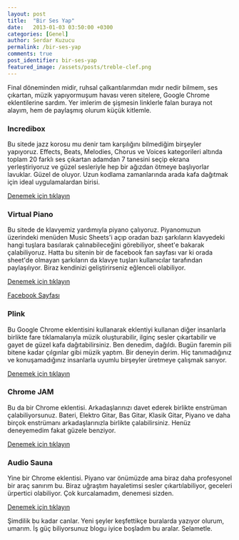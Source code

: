 ```yaml
---
layout: post
title:  "Bir Ses Yap"
date:   2013-01-03 03:50:00 +0300
categories: [Genel]
author: Serdar Kuzucu
permalink: /bir-ses-yap
comments: true
post_identifier: bir-ses-yap
featured_image: /assets/posts/treble-clef.png
---
```


[incredibox]: http://www.incredibox.com/
[virtualpiano]: http://virtualpiano.net/
[virtualpianofacebook]: http://www.facebook.com/VirtualPiano?fref=ts
[plink]: http://labs.dinahmoe.com/plink/
[chrome-jam]: https://experiments.withgoogle.com/jam-with-chrome
[audiosauna]: https://chrome.google.com/webstore/detail/audiosauna/lkgfemnodkdnenmfkblebnkjpckkjcae

Final döneminden midir, ruhsal çalkantılarımdan mıdır nedir bilmem, ses çıkartan, 
müzik yapıyormuşum havası veren sitelere, Google Chrome eklentilerine sardım. 
Yer imlerim de şişmesin linklerle falan buraya not alayım, hem de paylaşmış olurum küçük kitlemle.

<!--more-->

### Incredibox

Bu sitede jazz korosu mu denir tam karşılığını bilmediğim birşeyler yapıyoruz. 
Effects, Beats, Melodies, Chorus ve Voices kategorileri altında toplam 20 farklı ses çıkartan adamdan 
7 tanesini seçip ekrana yerleştiriyoruz ve güzel sesleriyle hep bir ağızdan ötmeye başlıyorlar lavuklar. 
Güzel de oluyor. 
Uzun kodlama zamanlarında arada kafa dağıtmak için ideal uygulamalardan birisi.

[Denemek için tıklayın][incredibox]


### Virtual Piano

Bu sitede de klavyemiz yardımıyla piyano çalıyoruz.
Piyanomuzun üzerindeki menüden Music Sheets'i açıp oradan bazı şarkıların
klavyedeki hangi tuşlara basılarak çalınabileceğini görebiliyor,
sheet'e bakarak çalabiliyoruz.
Hatta bu sitenin bir de facebook fan sayfası var ki orada sheet'de olmayan şarkıların da
klavye tuşları kullanıcılar tarafından paylaşılıyor.
Biraz kendinizi geliştirirseniz eğlenceli olabiliyor.

[Denemek için tıklayın][virtualpiano]

[Facebook Sayfası][virtualpianofacebook]


### Plink

Bu Google Chrome eklentisini kullanarak eklentiyi kullanan diğer insanlarla birlikte 
fare tıklamalarıyla müzik oluşturabilir, ilginç sesler çıkartabilir ve gayet de güzel kafa dağıtabilirsiniz. 
Ben denedim, dağıldı. 
Bugün faremin pili bitene kadar çılgınlar gibi müzik yaptım. 
Bir deneyin derim. 
Hiç tanımadığınız ve konuşamadığınız insanlarla uyumlu birşeyler üretmeye çalışmak sarıyor.

[Denemek için tıklayın][plink]


### Chrome JAM

Bu da bir Chrome eklentisi.
Arkadaşlarınızı davet ederek birlikte enstrüman çalabiliyorsunuz.
Bateri, Elektro Gitar, Bas Gitar, Klasik Gitar, Piyano 
ve daha birçok enstrümanı arkadaşlarınızla birlikte çalabilirsiniz. 
Henüz deneyemedim fakat güzele benziyor.

[Denemek için tıklayın][chrome-jam]


### Audio Sauna

Yine bir Chrome eklentisi.
Piyano var önümüzde ama biraz daha profesyonel bir araç sanırım bu.
Biraz uğraştım hayaletimsi sesler çıkartılabiliyor, geceleri ürpertici olabiliyor.
Çok kurcalamadım, denemesi sizden.

[Denemek için tıklayın][audiosauna]

Şimdilik bu kadar canlar.
Yeni şeyler keşfettikçe buralarda yazıyor olurum, umarım.
İş güç biliyorsunuz blogu iyice boşladım bu aralar. 
Selametle.

